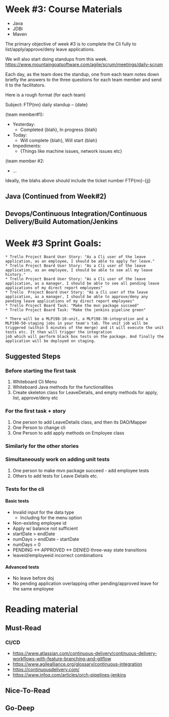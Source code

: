 # Week #3: Course Materials
  * Java
  * JDBI
  * Maven

The primary objective of week #3 is to complete the Cli fully to list/apply/approve/deny leave applications. 

We will also start doing standups from this week. https://www.mountaingoatsoftware.com/agile/scrum/meetings/daily-scrum

Each day, as the team does the standup, one from each team notes down briefly the answers to the three questions for each team member and send it to the facilitators.

  Here is a rough format (for each team)

  Subject: FTP{nn} daily standup – {date}
  
{team member#1}:
  * Yesterday:
    * Completed {blah}, In progress {blah}
  * Today:
    * Will complete {blah}, Will start {blah}
  * Impediments:
    * {Things like machine issues, network issues etc}
    
{team member #2:
   * ...
   
Ideally, the blahs above should include the ticket number FTP{nn}-{jj}

## Java (Continued from Week#2)

## Devops/Continuous Integration/Continuous Delivery/Build Automation/Jenkins

# Week #3 Sprint Goals:

    * Trello Project Board User Story: "As a Cli user of the leave application, as an employee, I should be able to apply for leave."
    * Trello Project Board User Story: "As a Cli user of the leave application, as an employee, I should be able to see all my leave history."
    * Trello Project Board User Story: "As a Cli user of the leave application, as a manager, I should be able to see all pending leave applications of my direct report employees"
    * Trello  Project Board User Story: "As a Cli user of the leave application, as a manager, I should be able to approve/deny any pending leave applications of my direct report employees"
    * Trello Project Board Task: "Make the mvn package succeed"
    * Trello Project Board Task: "Make the jenkins pipeline green"

    * There will be a MLP198-10-unit, a MLP198-30-integration and a MLP198-50-staging jobs in your team's tab. The unit job will be 
    triggered (within 5 minutes of the merge) and it will execute the unit tests etc. It then will trigger the integration 
    job which will perform black box tests on the package. And finally the application will be deployed on staging.

## Suggested Steps

### Before starting the first task
  1. Whiteboard Cli Menu
  1. Whiteboard Java methods for the functionalities
  1. Create skeleton class for LeaveDetails, and empty methods for apply, list, approve/deny etc
### For the first task + story
  1. One person to add LeaveDetails class, and then its DAO/Mapper
  1. One Person to change cli
  1. One Person to add apply methods on Employee class
### Similarly for the other stories
### Simultaneously work on adding unit tests
  1. One person to make mvn package succeed - add employee tests
  1. Others to add tests for Leave Details etc.

### Tests for the cli

#### Basic tests
  * Invalid input for the data type
    * Including for the menu option
  * Non-existing employee id
  * Apply w/ balance not sufficient
  * startDate > endDate
  * numDays > endDate - startDate
  * numDays = 0
  * PENDING <-> APPROVED <-> DENIED three-way state transitions
  * leaveid/employeeid incorrect combinations

#### Advanced tests
  * No leave before doj
  * No pending application overlapping other pending/approved leave for the same employee
  
# Reading material

## Must-Read

### CI/CD
  * https://www.atlassian.com/continuous-delivery/continuous-delivery-workflows-with-feature-branching-and-gitflow
  * https://www.agilealliance.org/glossary/continuous-integration
  * https://continuousdelivery.com/
  * https://www.infoq.com/articles/orch-pipelines-jenkins

## Nice-To-Read

## Go-Deep

  
